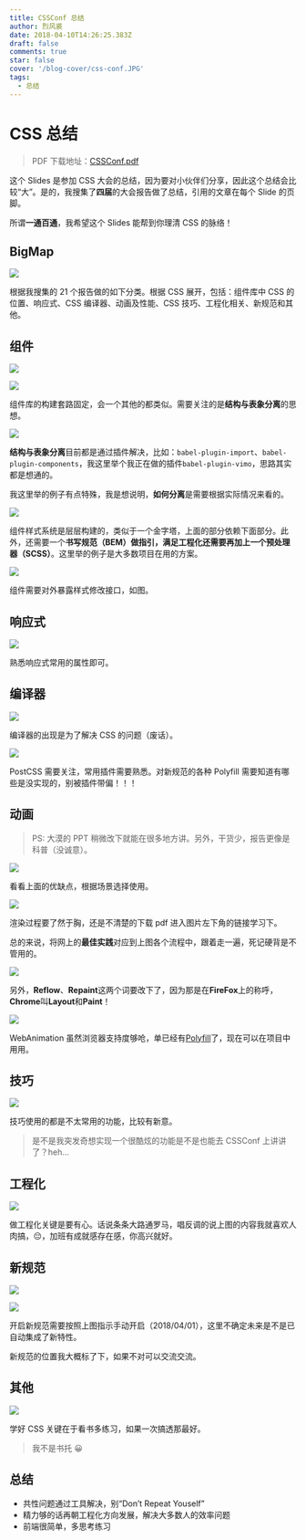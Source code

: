 ```yaml
---
title: CSSConf 总结
author: 烈风裘
date: 2018-04-10T14:26:25.383Z
draft: false
comments: true
star: false
cover: '/blog-cover/css-conf.JPG'
tags:
  - 总结
---
```


# CSS 总结

> PDF 下载地址：[CSSConf.pdf](CSSConf.pdf)

这个 Slides 是参加 CSS 大会的总结，因为要对小伙伴们分享，因此这个总结会比较“大”。是的，我搜集了**四届**的大会报告做了总结，引用的文章在每个 Slide 的页脚。

所谓**一通百通**，我希望这个 Slides 能帮到你理清 CSS 的脉络！

## BigMap

![](CSSConf.003.jpeg)

根据我搜集的 21 个报告做的如下分类。根据 CSS 展开，包括：组件库中 CSS 的位置、响应式、CSS 编译器、动画及性能、CSS 技巧、工程化相关、新规范和其他。

## 组件

![](CSSConf.005.jpeg)

![](CSSConf.006.jpeg)

组件库的构建套路固定，会一个其他的都类似。需要关注的是**结构与表象分离**的思想。

![](CSSConf.007.jpeg)

**结构与表象分离**目前都是通过插件解决，比如：`babel-plugin-import`、`babel-plugin-components`，我这里举个我正在做的插件`babel-plugin-vimo`，思路其实都是想通的。

我这里举的例子有点特殊，我是想说明，**如何分离**是需要根据实际情况来看的。

![](CSSConf.009.jpeg)

组件样式系统是层层构建的，类似于一个金字塔，上面的部分依赖下面部分。此外，还需要一个**书写规范（BEM）**做指引，满足工程化还需要再加上一个**预处理器（SCSS）**。这里举的例子是大多数项目在用的方案。

![](CSSConf.011.jpeg)

组件需要对外暴露样式修改接口，如图。

## 响应式

![](CSSConf.014.jpeg)

熟悉响应式常用的属性即可。

## 编译器

![](CSSConf.017.jpeg)

编译器的出现是为了解决 CSS 的问题（废话）。

![](CSSConf.021.jpeg)

PostCSS 需要关注，常用插件需要熟悉。对新规范的各种 Polyfill 需要知道有哪些是没实现的，别被插件带偏！！！

## 动画

> PS: 大漠的 PPT 稍微改下就能在很多地方讲。另外，干货少，报告更像是科普（没诚意）。

![](CSSConf.031.jpeg)

看看上面的优缺点，根据场景选择使用。

![](CSSConf.032.jpeg)

渲染过程要了然于胸，还是不清楚的下载 pdf 进入图片左下角的链接学习下。

总的来说，将网上的**最佳实践**对应到上图各个流程中，跟着走一遍，死记硬背是不管用的。

![](CSSConf.035.jpeg)

另外，**Reflow**、**Repaint**这两个词要改下了，因为那是在**FireFox**上的称呼，**Chrome**叫**Layout**和**Paint**！

![](CSSConf.041.jpeg)

WebAnimation 虽然浏览器支持度够呛，单已经有[Polyfill](https://github.com/web-animations/web-animations-js)了，现在可以在项目中用用。

## 技巧

![](CSSConf.044.jpeg)

技巧使用的都是不太常用的功能，比较有新意。

> 是不是我突发奇想实现一个很酷炫的功能是不是也能去 CSSConf 上讲讲了？heh...

## 工程化

![](CSSConf.046.jpeg)

做工程化关键是要有心。话说条条大路通罗马，唱反调的说上图的内容我就喜欢人肉搞，😔，加班有成就感存在感，你高兴就好。

## 新规范

![](CSSConf.049.jpeg)

![](CSSConf.050.jpeg)

开启新规范需要按照上图指示手动开启（2018/04/01），这里不确定未来是不是已自动集成了新特性。

新规范的位置我大概标了下，如果不对可以交流交流。

## 其他

![](CSSConf.057.jpeg)

学好 CSS 关键在于看书多练习，如果一次搞透那最好。

> 我不是书托 😀

## 总结

* 共性问题通过工具解决，别“Don’t Repeat Youself”
* 精⼒够的话再朝工程化⽅向发展，解决大多数人的效率问题
* 前端很简单，多思考练习
